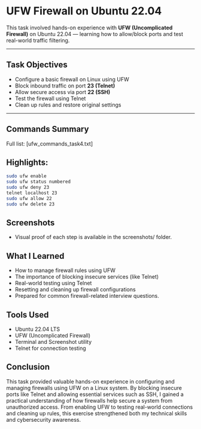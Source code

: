# UFW Firewall on Ubuntu 22.04 

This task involved hands-on experience with **UFW (Uncomplicated Firewall)** on Ubuntu 22.04 — learning how to allow/block ports and test real-world traffic filtering.

---

## Task Objectives
- Configure a basic firewall on Linux using UFW
- Block inbound traffic on port **23 (Telnet)**
- Allow secure access via port **22 (SSH)**
- Test the firewall using Telnet
- Clean up rules and restore original settings

---

## Commands Summary

Full list: [ufw_commands_task4.txt]

## Highlights:
``` bash
sudo ufw enable
sudo ufw status numbered
sudo ufw deny 23
telnet localhost 23
sudo ufw allow 22
sudo ufw delete 23
```

## Screenshots
- Visual proof of each step is available in the screenshots/ folder.

## What I Learned

- How to manage firewall rules using UFW
- The importance of blocking insecure services (like Telnet)
- Real-world testing using Telnet
- Resetting and cleaning up firewall configurations
- Prepared for common firewall-related interview questions.

## Tools Used

- Ubuntu 22.04 LTS
- UFW (Uncomplicated Firewall)
- Terminal and Screenshot utility
- Telnet for connection testing

## Conclusion
This task provided valuable hands-on experience in configuring and managing firewalls using UFW on a Linux system. By blocking insecure ports like Telnet and allowing essential services such as SSH, I gained a practical understanding of how firewalls help secure a system from unauthorized access. From enabling UFW to testing real-world connections and cleaning up rules, this exercise strengthened both my technical skills and cybersecurity awareness.

